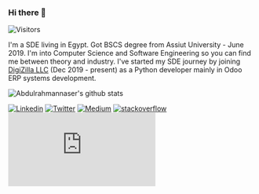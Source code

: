 ### Hi there 👋 
![Visitors](https://img.shields.io/github/watchers/Abdulrahmannaser/Abdulrahmannaser?label=Watch&style=social)


I'm a SDE living in Egypt. Got BSCS degree from Assiut University - June 2019. I'm into Computer Science and Software Engineering so you can find me between theory and industry. I've started my SDE journey by joining [DigiZilla LLC](http://www.digizilla.net/en/home/) (Dec 2019 - present) as a Python developer mainly in Odoo ERP systems development.

![Abdulrahmannaser's github stats](https://github-readme-stats.vercel.app/api?username=Abdulrahmannaser&show_icons=true&hide_border=true)

[![Linkedin](https://img.shields.io/badge/-Abdelrahman&nbsp;Naser-blue?style=social&logo=Linkedin&logoColor=blue&link=https://www.linkedin.com/in/abdelrahman-naser-00b45b110)](https://www.linkedin.com/in/abdelrahman-naser-00b45b110)
[![Twitter](https://img.shields.io/twitter/follow/AN4553R?style=social)](https://twitter.com/intent/follow?screen_name=AN4553R)
[![Medium](https://img.shields.io/badge/-@AN4553R-03a57a?style=social&labelColor=black&logo=Medium&link=https://medium.com/@AN4553R)](https://medium.com./@AN4553R)
[![stackoverflow](https://img.shields.io/badge/-Abdelrahman-03a57a?style=social&labelColor=black&logo=stackoverflow&link=https://stackoverflow.com/users/9554905/abd-el-rahman-naser)](https://stackoverflow.com/users/9554905/abd-el-rahman-naser)
[![Gmail](https://img.shields.io/badge/-Send&nbsp;Mail-c14438?style=social&logo=Gmail&logoColor=red&link=mailto:abdoblue0@gmail.com)](mailto:abdoblue0@gmail.com)
